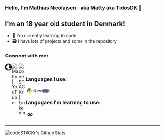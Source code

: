 ### Hello, I'm Mathias Nicolajsen - aka Matty aka TidosDK 👋

## I'm an 18 year old student in Denmark!
- 📖 I'm currently learning to code
- 🗃 I have lots of projects and some in the repository

### Connect with me:

[<img align="left" alt="msnn.dk" width="22px" src="https://raw.githubusercontent.com/iconic/open-iconic/master/svg/globe.svg" />][website]
[<img align="left" alt="Matty | YouTube" width="22px" src="https://cdn.jsdelivr.net/npm/simple-icons@v3/icons/youtube.svg" />][youtube]
[<img align="left" alt="codeSTACKr | LinkedIn" width="22px" src="https://cdn.jsdelivr.net/npm/simple-icons@v3/icons/linkedin.svg" />][linkedin]

<br />

### Languages I use:

<img align="left" alt="Python" width="26px" src="https://raw.githubusercontent.com/github/explore/80688e429a7d4ef2fca1e82350fe8e3517d3494d/topics/python/python.png"/>
<img align="left" alt="Unity" width="26px" src="https://raw.githubusercontent.com/github/explore/80688e429a7d4ef2fca1e82350fe8e3517d3494d/topics/unity/unity.png"/>
<img align="left" alt="PHP" width="26px" src="https://raw.githubusercontent.com/github/explore/80688e429a7d4ef2fca1e82350fe8e3517d3494d/topics/php/php.png"/>

<br />

### Langugaes I'm learning to use:

<img align="left" alt="Go" width="26px" src="https://raw.githubusercontent.com/github/explore/80688e429a7d4ef2fca1e82350fe8e3517d3494d/topics/go/go.png"/>


<br />
<br />

---

<img align="left" alt="codeSTACKr's Github Stats" src="https://github-readme-stats.codestackr.vercel.app/api?username=TidosDK&show_icons=true&hide_border=true"/>

[website]: http://msnn.dk
[youtube]: https://www.youtube.com/channel/UCiokOCpdc0pHuEjEDFdoqng
[linkedin]: https://www.linkedin.com/in/mathias-nicolajsen-3bb48513b
